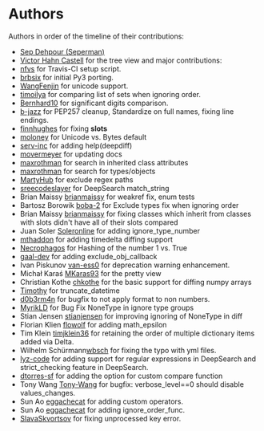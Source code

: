 # Authors

Authors in order of the timeline of their contributions:

- [Sep Dehpour (Seperman)](http://www.zepworks.com)
- [Victor Hahn Castell](http://hahncastell.de) for the tree view and major contributions:
- [nfvs](https://github.com/nfvs) for Travis-CI setup script.
- [brbsix](https://github.com/brbsix) for initial Py3 porting.
- [WangFenjin](https://github.com/WangFenjin) for unicode support.
- [timoilya](https://github.com/timoilya) for comparing list of sets when ignoring order.
- [Bernhard10](https://github.com/Bernhard10) for significant digits comparison.
- [b-jazz](https://github.com/b-jazz) for PEP257 cleanup, Standardize on full names, fixing line endings.
- [finnhughes](https://github.com/finnhughes) for fixing __slots__
- [moloney](https://github.com/moloney) for Unicode vs. Bytes default
- [serv-inc](https://github.com/serv-inc) for adding help(deepdiff)
- [movermeyer](https://github.com/movermeyer) for updating docs
- [maxrothman](https://github.com/maxrothman) for search in inherited class attributes
- [maxrothman](https://github.com/maxrothman) for search for types/objects
- [MartyHub](https://github.com/MartyHub) for exclude regex paths
- [sreecodeslayer](https://github.com/sreecodeslayer) for DeepSearch match_string
- Brian Maissy [brianmaissy](https://github.com/) for weakref fix, enum tests
- Bartosz Borowik [boba-2](https://github.com/boba-2) for Exclude types fix when ignoring order
- Brian Maissy [brianmaissy](https://github.com/brianmaissy) for fixing classes which inherit from classes with slots didn't have all of their slots compared
- Juan Soler [Soleronline](https://github.com/Soleronline) for adding ignore_type_number
- [mthaddon](https://github.com/mthaddon) for adding timedelta diffing support
- [Necrophagos](https://github.com/Necrophagos) for Hashing of the number 1 vs. True
- [gaal-dev](https://github.com/gaal-dev) for adding exclude_obj_callback
- Ivan Piskunov [van-ess0](https://github.com/van-ess0) for deprecation warning enhancement.
- Michał Karaś [MKaras93](https://github.com/MKaras93) for the pretty view
- Christian Kothe [chkothe](https://github.com/chkothe) for the basic support for diffing numpy arrays
- [Timothy](https://github.com/timson) for truncate_datetime
- [d0b3rm4n](https://github.com/d0b3rm4n) for bugfix to not apply format to non numbers.
- [MyrikLD](https://github.com/MyrikLD) for Bug Fix NoneType in ignore type groups
- Stian Jensen [stianjensen](https://github.com/stianjensen) for improving ignoring of NoneType in diff 
- Florian Klien [flowolf](https://github.com/flowolf) for adding math_epsilon
- Tim Klein [timjklein36](https://github.com/timjklein36) for retaining the order of multiple dictionary items added via Delta.
- Wilhelm Schürmann[wbsch](https://github.com/wbsch) for fixing the typo with yml files.
- [lyz-code](https://github.com/lyz-code) for adding support for regular expressions in DeepSearch and strict_checking feature in DeepSearch.
- [dtorres-sf](https://github.com/dtorres-sf) for adding the option for custom compare function
- Tony Wang [Tony-Wang](https://github.com/Tony-Wang) for bugfix: verbose_level==0 should disable values_changes.
- Sun Ao [eggachecat](https://github.com/eggachecat) for adding custom operators.
- Sun Ao [eggachecat](https://github.com/eggachecat) for adding ignore_order_func.
- [SlavaSkvortsov](https://github.com/SlavaSkvortsov) for fixing unprocessed key error.
